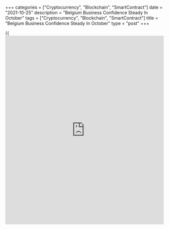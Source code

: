 +++
categories = ["Cryptocurrency", "Blockchain", "SmartContract"]
date = "2021-10-25"
description = "Belgium Business Confidence Steady In October"
tags = ["Cryptocurrency", "Blockchain", "SmartContract"]
title = "Belgium Business Confidence Steady In October"
type = "post"
+++

{{<iframe id="large-banner" src="https://www.bounty.group/#slide=18.0" width="100%" height="600" scrolling="no" style="border: 0px solid rgb(216, 221, 230); border-radius: 3px;">}}

Belgium's [business][1] confidence was unchanged in October, after a
sharp weakening in the previous month, survey data from the National
Bank of Belgium showed Monday.

The business confidence index showed a score of 4.0, same as in
September, the survey data revealed. In August, the reading was 7.6.

"The stabilization of the business barometer masks contrasting trends
between branches of activity: an upturn is observed in business-related
services, while confidence is dropping back in the other branches of
activity," the bank said.

The seasonally adjusted rate has thus fallen back from 81.1 percent July
to 79.9 percent in October.

For comments and feedback [contact](https://www.playgroundfx.com/contact/): editorial@rtt[news](https://www.letsplayfx.com/blog/forex-news-website/).com

[Economic News][2]

 **What parts of the world are seeing the best (and worst) economic
performances lately? Click[here][3] to check out our [Econ Scorecard][3]
and find out! See up-to-the-moment [ranking](https://www.playgroundfx.com/blog/crypto-exchange-ranking/)s for the best and worst
performers in [GDP][3], [unemployment rate][4], [inflation][5] and much
more.**

   1. www.rtt[news](https://www.letsplayfx.com/blog/forex-news-website/).com/Content/Business.aspx
   2. www.rtt[news](https://www.letsplayfx.com/blog/forex-news-website/).com/Content/EconomicNews.aspx
   3. www.rtt[news](https://www.letsplayfx.com/blog/forex-news-website/).com/economic-scorecard/world-rank/GDP/highest-performance.aspx
   4. www.rtt[news](https://www.letsplayfx.com/blog/forex-news-website/).com/economic-scorecard/world-rank/unemployment-rate/lowest-performance.aspx
   5. www.rtt[news](https://www.letsplayfx.com/blog/forex-news-website/).com/economic-scorecard/world-rank/CPI/highest-performance.aspx
